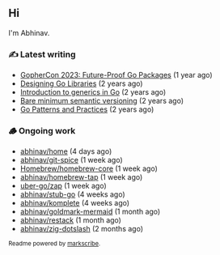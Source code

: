 ## Hi

I'm Abhinav.

### ✍️ Latest writing


- [GopherCon 2023: Future-Proof Go Packages](https://abhinavg.net/2023/09/27/future-proof-packages/) (1 year ago)
- [Designing Go Libraries](https://abhinavg.net/2022/12/06/designing-go-libraries/) (2 years ago)
- [Introduction to generics in Go](https://abhinavg.net/2022/11/23/generics-intro/) (2 years ago)
- [Bare minimum semantic versioning](https://abhinavg.net/2022/11/07/semver/) (2 years ago)
- [Go Patterns and Practices](https://abhinavg.net/2022/09/19/go-patterns-and-practices-talk/) (2 years ago)

### 🪵 Ongoing work


- [abhinav/home](https://github.com/abhinav/home) (4 days ago)
- [abhinav/git-spice](https://github.com/abhinav/git-spice) (1 week ago)
- [Homebrew/homebrew-core](https://github.com/Homebrew/homebrew-core) (1 week ago)
- [abhinav/homebrew-tap](https://github.com/abhinav/homebrew-tap) (1 week ago)
- [uber-go/zap](https://github.com/uber-go/zap) (1 week ago)
- [abhinav/stub-go](https://github.com/abhinav/stub-go) (4 weeks ago)
- [abhinav/komplete](https://github.com/abhinav/komplete) (4 weeks ago)
- [abhinav/goldmark-mermaid](https://github.com/abhinav/goldmark-mermaid) (1 month ago)
- [abhinav/restack](https://github.com/abhinav/restack) (1 month ago)
- [abhinav/zig-dotslash](https://github.com/abhinav/zig-dotslash) (2 months ago)

<sub>Readme powered by [markscribe](https://github.com/muesli/markscribe).</sub>
